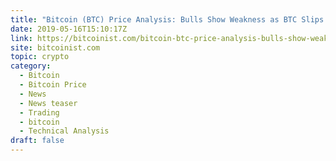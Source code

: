 ```yaml
---
title: "Bitcoin (BTC) Price Analysis: Bulls Show Weakness as BTC Slips Below $8K"
date: 2019-05-16T15:10:17Z
link: https://bitcoinist.com/bitcoin-btc-price-analysis-bulls-show-weakness-as-btc-slips-below-8k/?utm_medium=RSS&utm_source=hune
site: bitcoinist.com
topic: crypto
category:
  - Bitcoin
  - Bitcoin Price
  - News
  - News teaser
  - Trading
  - bitcoin
  - Technical Analysis
draft: false
---
```

